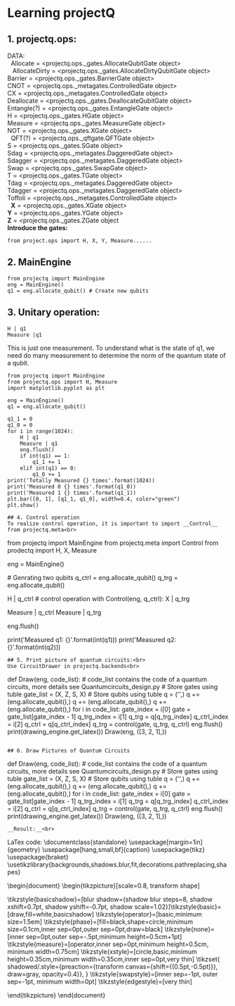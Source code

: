 # Learning projectQ

## 1. projectq.ops:<br>
DATA:<br>
    Allocate = <projectq.ops._gates.AllocateQubitGate object><br>
    AllocateDirty = <projectq.ops._gates.AllocateDirtyQubitGate object><br>
    Barrier = <projectq.ops._gates.BarrierGate object><br>
    CNOT = <projectq.ops._metagates.ControlledGate object><br>
    CX = <projectq.ops._metagates.ControlledGate object><br>
    Deallocate = <projectq.ops._gates.DeallocateQubitGate object><br>
    Entangle(?) = <projectq.ops._gates.EntangleGate object><br>
    H = <projectq.ops._gates.HGate object><br>
    Measure = <projectq.ops._gates.MeasureGate object><br>
    NOT = <projectq.ops._gates.XGate object><br>
    QFT(?) = <projectq.ops._qftgate.QFTGate object><br>
    S = <projectq.ops._gates.SGate object><br>
    Sdag = <projectq.ops._metagates.DaggeredGate object><br>
    Sdagger = <projectq.ops._metagates.DaggeredGate object><br>
    Swap = <projectq.ops._gates.SwapGate object><br>
    T = <projectq.ops._gates.TGate object><br>
    Tdag = <projectq.ops._metagates.DaggeredGate object><br>
    Tdagger = <projectq.ops._metagates.DaggeredGate object><br>
    Toffoli = <projectq.ops._metagates.ControlledGate object><br>
   __X__ = <projectq.ops._gates.XGate object><br>
   __Y__ = <projectq.ops._gates.YGate object><br>
   __Z__ = <projectq.ops._gates.ZGate object<br>
__Introduce the gates:__ 
```
from project.ops import H, X, Y, Measure......
```

## 2. MainEngine<br>
```
from projectq import MainEngine
eng = MainEngine()
q1 = eng.allocate_qubit() # Create new qubits
```

## 3. Unitary operation:<br>
```
H | q1
Measure |q1
```

This is just one measurement. To understand what is the state of q1, we need do many measurement to determine the norm of the quantum state of a qubit.<br>
```
from projectq import MainEngine
from projectq.ops import H, Measure
import matplotlib.pyplot as plt

eng = MainEngine()
q1 = eng.allocate_qubit()

q1_1 = 0
q1_0 = 0
for i in range(1024):
    H | q1
    Measure | q1
    eng.flush()
    if int(q1) == 1:
        q1_1 += 1
    elif int(q1) == 0:
        q1_0 += 1
print('Totally Measured {} times'.format(1024))
print('Measured 0 {} times'.format(q1_0))
print('Measured 1 {} times'.format(q1_1))
plt.bar([0, 1], [q1_1, q1_0], width=0.4, color="green")
plt.show()

## 4. Control operation
To realize control operation, it is important to import __Control__ from projectq.meta<br>
```
from projectq import MainEngine
from projectq.meta import Control
from prodectq import H, X, Measure

eng = MainEngine()

\# Genrating two qubits
q_ctrl = eng.allocate_qubit()
q_trg = eng.allocate_qubit()

H | q_ctrl
\# control operation
with Control(eng, q_ctrl):
    X | q_trg

Measure | q_ctrl
Measure | q_trg

eng.flush()

print('Measured q1: {}'.format(int(q1)))
print('Measured q2: {}'.format(int(q2)))
```
## 5. Print picture of quantum circuits:<br>
Use CircuitDrawer in projectq.backends<br>
```
def Draw(eng, code_list):
    # code_list contains the code of a quantum circuits, more details see Quantumcircuits_design.py
    # Store gates using tuble
    gate_list = (X, Z, S, X)
    # Store qubits using tuble
    q = ('',)
    q += (eng.allocate_qubit(),)
    q += (eng.allocate_qubit(),)
    q += (eng.allocate_qubit(),)
    for i in code_list:
        gate_index = i[0]
        gate = gate_list[gate_index - 1]
        q_trg_index = i[1]
        q_trg = q[q_trg_index]
        q_ctrl_index = i[2]
        q_ctrl = q[q_ctrl_index]
        q_trg = control(gate, q_trg, q_ctrl)
    eng.flush()
    print(drawing_engine.get_latex())
Draw(eng, ([3, 2, 1],))
```

## 6. Draw Pictures of Quantum Circuits
```
def Draw(eng, code_list):
    # code_list contains the code of a quantum circuits, more details see Quantumcircuits_design.py
    # Store gates using tuble
    gate_list = (X, Z, S, X)
    # Store qubits using tuble
    q = ('',)
    q += (eng.allocate_qubit(),)
    q += (eng.allocate_qubit(),)
    q += (eng.allocate_qubit(),)
    for i in code_list:
        gate_index = i[0]
        gate = gate_list[gate_index - 1]
        q_trg_index = i[1]
        q_trg = q[q_trg_index]
        q_ctrl_index = i[2]
        q_ctrl = q[q_ctrl_index]
        q_trg = control(gate, q_trg, q_ctrl)
    eng.flush()
    print(drawing_engine.get_latex())
Draw(eng, ([3, 2, 1],))
```
__Result:__<br>
```
LaTex code:
\documentclass{standalone}
\usepackage[margin=1in]{geometry}
\usepackage[hang,small,bf]{caption}
\usepackage{tikz}
\usepackage{braket}
\usetikzlibrary{backgrounds,shadows.blur,fit,decorations.pathreplacing,shapes}

\begin{document}
\begin{tikzpicture}[scale=0.8, transform shape]

\tikzstyle{basicshadow}=[blur shadow={shadow blur steps=8, shadow xshift=0.7pt, shadow yshift=-0.7pt, shadow scale=1.02}]\tikzstyle{basic}=[draw,fill=white,basicshadow]
\tikzstyle{operator}=[basic,minimum size=1.5em]
\tikzstyle{phase}=[fill=black,shape=circle,minimum size=0.1cm,inner sep=0pt,outer sep=0pt,draw=black]
\tikzstyle{none}=[inner sep=0pt,outer sep=-.5pt,minimum height=0.5cm+1pt]
\tikzstyle{measure}=[operator,inner sep=0pt,minimum height=0.5cm, minimum width=0.75cm]
\tikzstyle{xstyle}=[circle,basic,minimum height=0.35cm,minimum width=0.35cm,inner sep=0pt,very thin]
\tikzset{
shadowed/.style={preaction={transform canvas={shift={(0.5pt,-0.5pt)}}, draw=gray, opacity=0.4}},
}
\tikzstyle{swapstyle}=[inner sep=-1pt, outer sep=-1pt, minimum width=0pt]
\tikzstyle{edgestyle}=[very thin]


\end{tikzpicture}
\end{document}
```


